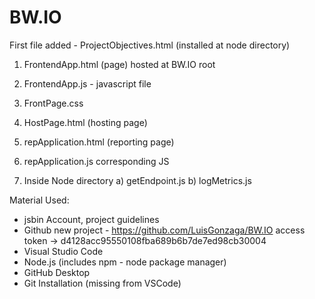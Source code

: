 # BW.IO

First file added - ProjectObjectives.html (installed at node directory)

1. FrontendApp.html (page) hosted at BW.IO root 
2. FrontendApp.js - javascript file 
3. FrontPage.css
4. HostPage.html (hosting page)
5. repApplication.html (reporting page)
6. repApplication.js corresponding JS


7. Inside Node directory
a) getEndpoint.js
b) logMetrics.js



Material Used:
- jsbin Account, project guidelines
- Github new project - https://github.com/LuisGonzaga/BW.IO
 access token  -> d4128acc95550108fba689b6b7de7ed98cb30004
- Visual Studio Code
- Node.js (includes npm - node package manager)
- GitHub Desktop
- Git Installation (missing from VSCode)
